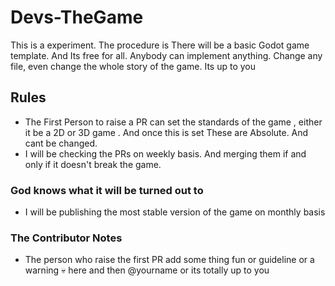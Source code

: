 # Devs-TheGame
This is a experiment. The procedure is There will be a basic Godot game template. And Its free for all. Anybody can implement anything. Change any file, even change the whole story of the game. Its up to you 

## Rules
- The First Person to raise a PR can set the standards of the game , either it be a 2D or 3D game . And once this is set These are Absolute. And cant be changed.
- I will be checking the PRs on weekly basis. And merging them if and only if it doesn't break the game.

### God knows what it will be turned out to
- I will be publishing the most stable version of the game on monthly basis

### The Contributor Notes
- The person who raise the first PR add some thing fun or guideline or a warning 💀 here and then @yourname or its totally up to you
